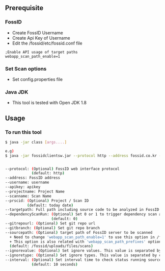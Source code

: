 Prerequisite
------------------------------------------------

### FossID
- Create FossID Username
- Create Api Key of Username
- Edit the /fossid/etc/fossid.conf file
```
;Enable API usage of target paths
webapp_scan_path_enable=1
```

### Set Scan options
- Set config.properties file

### Java JDK
- This tool is tested with Open JDK 1.8


Usage
------------------------------------------------

### To run this tool
```bash
$ java -jar class [args....]

e.g)
$ java -jar fossidclientsw.jar --protocol http --address fossid.co.kr --username unsername --apikey a22d2s2s23 --projectname testProject --scanname testScan --prscid 0000 --targetpath /path/to/scan --dependencyScanRun 0 --gitrepourl https://github.com/twbs/bootstrap.git --gitbranch master --sourcepath /fossid/uploads/files/scans --ignorevalue licenses,lib --ignoretype directory,directory --interval 30


--protocol: (Optional) FossID web interface protocol
            (default: http)
--address: FossID address
--username: username
--apikey: apikey
--projectname: Project Name
--scanname: Scan Name
--prscid: (Optional) Project / Scan ID
          (default: today date) 
--targetpath: Full path including source code to be analyzed in FossID server
--dependencyScanRun: (Optional) Set 0 or 1 to trigger dependency scan after source code scan
			         (default: 0)
--gitrepourl: (Optional) Set git repo url 
--gitbranch: (Optional) Set git repo branch	         
--sourcepath: (Optional) target path of FossID server to be scanned
  + Need to change 'webapp_scan_path_enable=1' to use this option in /fossid/etc/fossid.conf file
  + This option is also related with 'webapp_scan_path_prefixes' option of /fossid/etc/fossid.conf file. If you change/apply 'webapp_scan_path_prefixes', you need to apply the path of 'uploadSourcePath' under 'webapp_scan_path_prefixes'
  (default: /fossid/uploads/files/scans)
--ignorevalue: (Optional) Set ignore values. This value is separated by commas and the order of this values is matched with the order of ignoretypes value
--ignoretype: (Optional) Set ignore types. This value is separated by commas and the order of this values is matched with the order of ignorevalue value
--interval: (Optional) Set interval time to check status running source code and dependency scan
			(default: 10 seconds)
```